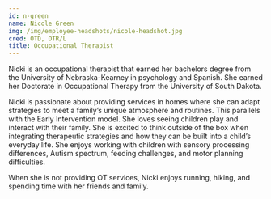 ```yaml
---
id: n-green
name: Nicole Green
img: /img/employee-headshots/nicole-headshot.jpg
cred: OTD, OTR/L
title: Occupational Therapist
---
```


Nicki is an occupational therapist that earned her bachelors degree from the University of Nebraska-Kearney in psychology and Spanish. She earned her Doctorate in Occupational Therapy from the University of South Dakota.

Nicki is passionate about providing services in homes where she can adapt strategies to meet a family’s unique atmosphere and routines. This parallels with the Early Intervention model. She loves seeing children play and interact with their family. She is excited to think outside of the box when integrating therapeutic strategies and how they can be built into a child’s everyday life. She enjoys working with children with sensory processing differences, Autism spectrum, feeding challenges, and motor planning difficulties.

When she is not providing OT services, Nicki enjoys running, hiking, and spending time with her friends and family.